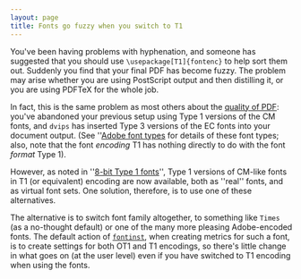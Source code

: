 ```yaml
---
layout: page
title: Fonts go fuzzy when you switch to T1
---
```





You've been having problems with hyphenation, and someone has
suggested that you should use `\usepackage[T1]{fontenc}`
to help sort them out.  Suddenly you find that your final PDF
has become fuzzy.  The problem may arise whether you are using PostScript
output and then distilling it, or you are using PDFTeX for the
whole job.


In fact, this is the same problem as most others about the
[quality of PDF](./FAQ-dvips-pdf.html): you've abandoned
your previous setup using Type&nbsp;1 versions of the CM fonts, and
`dvips` has inserted Type&nbsp;3 versions of the EC fonts
into your document output.  (See 
''[Adobe font types](./FAQ-adobetypen.html)
for details of these font types; also, note that the font
_encoding_&nbsp;T1
has nothing directly to do with the font _format_&nbsp;Type&nbsp;1).


However, as noted in 
''[8-bit Type&nbsp;1 fonts](./FAQ-type1T1.html)'',
Type&nbsp;1 versions of CM-like fonts in T1 (or equivalent) encoding
are now available, both as ''real'' fonts, and as virtual font sets.
One solution, therefore, is to use one of these alternatives.


The alternative is to switch font family altogether, to something like
`Times` (as a no-thought default) or one of the many more pleasing
Adobe-encoded fonts.  The default action of [`fontinst`](http://ctan.org/pkg/fontinst), when
creating metrics for such a font, is to create settings for both OT1
and T1 encodings, so there's little change in what goes on (at the
user level) even if you have switched to T1&nbsp;encoding when using the
fonts.


